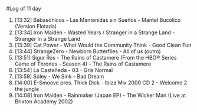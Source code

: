 #Log of 11 day

1. [13:32] Babasónicos - Las Mantenidas sin Sueños - Mantel Bucólico (Version Flotada)
1. [13:34] Iron Maiden - Wasted Years / Stranger in a Strange Land - Stranger In a Strange Land
1. [13:39] Cat Power - What Would the Community Think - Good Clean Fun
1. [13:44] StrangeZero - Newborn Butterflies - All of us (outro)
1. [13:51] Sigur Rós - The Rains of Castamere (From the HBO® Series Game of Thrones - Season 4) - The Rains of Castamere
1. [13:54] La Castañeda - 03 - Gris Normal
1. [13:59] Sóley - We Sink - Bad Dream
1. [14:00] E-Smoove pres. Thick Dick - Ibiza Mix 2000 CD 2 - Welcome 2 the jungle
1. [14:08] Iron Maiden - Rainmaker (Japan EP) - The Wicker Man (Live at Brixton Academy 2002)
